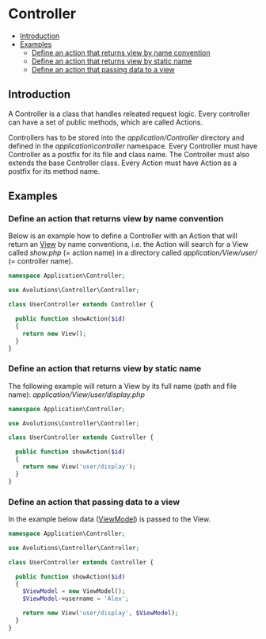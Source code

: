 # Controller

* [Introduction](#introduction)
* [Examples](#examples)
  * [Define an action that returns view by name convention](#define-an-action-that-returns-view-by-name-convention)
  * [Define an action that returns view by static name](#define-an-action-that-returns-view-by-static-name)
  * [Define an action that passing data to a view](#define-an-action-that-passing-data-to-a-view)

## Introduction
A Controller is a class that handles releated request logic. Every controller can have a set of public methods, which are called Actions.

Controllers has to be stored into the *application/Controller* directory and defined in the *application\controller* namespace.
Every Controller must have Controller as a postfix for its file and class name. The Controller must also extends the base Controller class.
Every Action must have Action as a postfix for its method name.

## Examples
### Define an action that returns view by name convention

Below is an example how to define a Controller with an Action that will return an <a href="/guide/view">View</a> by name conventions,
i.e. the Action will search for a View called *show.php* (= action name) in a directory called *application/View/user/* (= controller name).
```php
namespace Application\Controller;

use Avolutions\Controller\Controller;

class UserController extends Controller {

  public function showAction($id)
  {
    return new View();
  }
}
```

### Define an action that returns view by static name

The following example will return a View by its full name (path and file name): *application/View/user/display.php*
```php
namespace Application\Controller;

use Avolutions\Controller\Controller;

class UserController extends Controller {

  public function showAction($id)
  {
    return new View('user/display');
  }
}
```

### Define an action that passing data to a view

In the example below data (<a href="/guide/viewmodel">ViewModel</a>) is passed to the View.
```php
namespace Application\Controller;

use Avolutions\Controller\Controller;

class UserController extends Controller {

  public function showAction($id)
  {
    $ViewModel = new ViewModel();
    $ViewModel->username = 'Alex';

    return new View('user/display', $ViewModel);
  }
}
```
